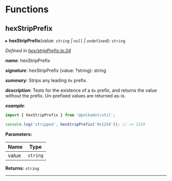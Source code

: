 

# Functions

<a id="hexstripprefix"></a>

##  hexStripPrefix

▸ **hexStripPrefix**(value: *`string` | `null` | `undefined`*): `string`

*Defined in [hex/stripPrefix.ts:24](https://github.com/polkadot-js/common/blob/2aba82e/packages/util/src/hex/stripPrefix.ts#L24)*

*__name__*: hexStripPrefix

*__signature__*: hexStripPrefix (value: ?string): string

*__summary__*: Strips any leading `0x` prefix.

*__description__*: Tests for the existence of a `0x` prefix, and returns the value without the prefix. Un-prefixed values are returned as-is.

*__example__*:   

```javascript
import { hexStripPrefix } from '@polkadot/util';

console.log('stripped', hexStripPrefix('0x1234')); // => 1234
```

**Parameters:**

| Name | Type |
| ------ | ------ |
| value | `string` | `null` | `undefined` |

**Returns:** `string`

___

